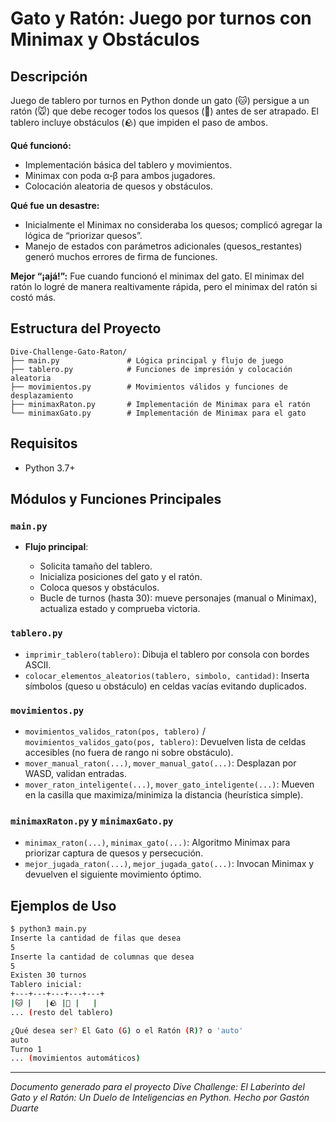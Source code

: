 # Gato y Ratón: Juego por turnos con Minimax y Obstáculos

## Descripción

Juego de tablero por turnos en Python donde un gato (🐱) persigue a un ratón (🐭) que debe recoger todos los quesos (🧀) antes de ser atrapado. El tablero incluye obstáculos (🪨) que impiden el paso de ambos.

**Qué funcionó:**

* Implementación básica del tablero y movimientos.
* Minimax con poda α‑β para ambos jugadores.
* Colocación aleatoria de quesos y obstáculos.

**Qué fue un desastre:**

* Inicialmente el Minimax no consideraba los quesos; complicó agregar la lógica de “priorizar quesos”.
* Manejo de estados con parámetros adicionales (quesos_restantes) generó muchos errores de firma de funciones.

**Mejor “¡ajá!”:**
Fue cuando funcionó el minimax del gato. El minimax del ratón lo logré de manera realtivamente rápida, pero el minimax del ratón si costó más.

## Estructura del Proyecto

```
Dive-Challenge-Gato-Raton/
├── main.py               # Lógica principal y flujo de juego
├── tablero.py            # Funciones de impresión y colocación aleatoria
├── movimientos.py        # Movimientos válidos y funciones de desplazamiento
├── minimaxRaton.py       # Implementación de Minimax para el ratón
└── minimaxGato.py        # Implementación de Minimax para el gato
```

## Requisitos

* Python 3.7+

## Módulos y Funciones Principales

### `main.py`

* **Flujo principal**:

  * Solicita tamaño del tablero.
  * Inicializa posiciones del gato y el ratón.
  * Coloca quesos y obstáculos.
  * Bucle de turnos (hasta 30): mueve personajes (manual o Minimax), actualiza estado y comprueba victoria.

### `tablero.py`

* `imprimir_tablero(tablero)`:
  Dibuja el tablero por consola con bordes ASCII.
* `colocar_elementos_aleatorios(tablero, simbolo, cantidad)`:
  Inserta símbolos (queso u obstáculo) en celdas vacías evitando duplicados.

### `movimientos.py`

* `movimientos_validos_raton(pos, tablero)` / `movimientos_validos_gato(pos, tablero)`:
  Devuelven lista de celdas accesibles (no fuera de rango ni sobre obstáculo).
* `mover_manual_raton(...)`, `mover_manual_gato(...)`:
  Desplazan por WASD, validan entradas.
* `mover_raton_inteligente(...)`, `mover_gato_inteligente(...)`:
  Mueven en la casilla que maximiza/minimiza la distancia (heurística simple).

### `minimaxRaton.py` y `minimaxGato.py`

* `minimax_raton(...)`, `minimax_gato(...)`:
  Algoritmo Minimax para priorizar captura de quesos y persecución.
* `mejor_jugada_raton(...)`, `mejor_jugada_gato(...)`:
  Invocan Minimax y devuelven el siguiente movimiento óptimo.

## Ejemplos de Uso

```bash
$ python3 main.py
Inserte la cantidad de filas que desea
5
Inserte la cantidad de columnas que desea
5
Existen 30 turnos
Tablero inicial:
+---+---+---+---+---+
|🐱 |   |🪨 |🧀 |   |
... (resto del tablero)

¿Qué desea ser? El Gato (G) o el Ratón (R)? o 'auto'
auto
Turno 1
... (movimientos automáticos)
```

---

*Documento generado para el proyecto Dive Challenge: El Laberinto del Gato y el Ratón: Un Duelo de Inteligencias en Python. Hecho por Gastón Duarte*
